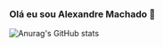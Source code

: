 ### Olá eu sou Alexandre Machado 👋

![Anurag's GitHub stats](https://github-readme-stats.vercel.app/api?username=Alexandremsn&show_icons=true&theme=radical)
<!--
**Alexandremsn/alexandremsn** is a ✨ _special_ ✨ repository because its `README.md` (this file) appears on your GitHub profile.

Here are some ideas to get you started:

- 🔭 I’m currently working on ...
- 🌱 I’m currently learning ...
- 👯 I’m looking to collaborate on ...
- 🤔 I’m looking for help with ...
- 💬 Ask me about ...
- 📫 How to reach me: ...
- 😄 Pronouns: ...
- ⚡ Fun fact: ...
-->
